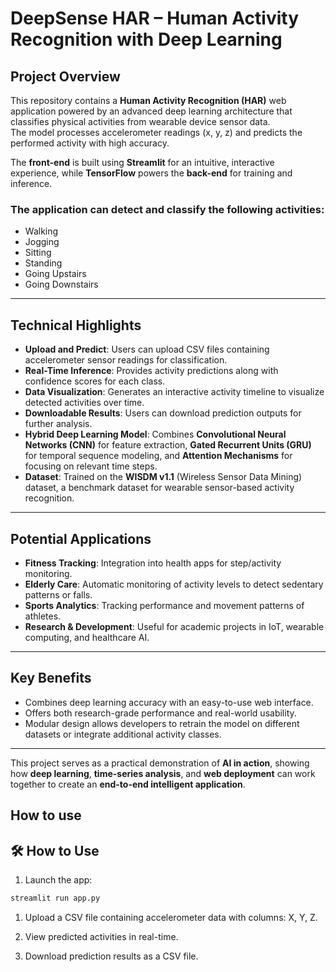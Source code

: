 
# DeepSense HAR – Human Activity Recognition with Deep Learning


## Project Overview
This repository contains a **Human Activity Recognition (HAR)** web application powered by an advanced deep learning architecture that classifies physical activities from wearable device sensor data.  
The model processes accelerometer readings (x, y, z) and predicts the performed activity with high accuracy.  

The **front-end** is built using **Streamlit** for an intuitive, interactive experience, while **TensorFlow** powers the **back-end** for training and inference.

### The application can detect and classify the following activities:
- Walking  
- Jogging  
- Sitting  
- Standing  
- Going Upstairs  
- Going Downstairs  

---

## Technical Highlights
- **Upload and Predict**: Users can upload CSV files containing accelerometer sensor readings for classification.  
- **Real-Time Inference**: Provides activity predictions along with confidence scores for each class.  
- **Data Visualization**: Generates an interactive activity timeline to visualize detected activities over time.  
- **Downloadable Results**: Users can download prediction outputs for further analysis.  
- **Hybrid Deep Learning Model**: Combines **Convolutional Neural Networks (CNN)** for feature extraction, **Gated Recurrent Units (GRU)** for temporal sequence modeling, and **Attention Mechanisms** for focusing on relevant time steps.  
- **Dataset**: Trained on the **WISDM v1.1** (Wireless Sensor Data Mining) dataset, a benchmark dataset for wearable sensor-based activity recognition.  

---

## Potential Applications
- **Fitness Tracking**: Integration into health apps for step/activity monitoring.  
- **Elderly Care**: Automatic monitoring of activity levels to detect sedentary patterns or falls.  
- **Sports Analytics**: Tracking performance and movement patterns of athletes.  
- **Research & Development**: Useful for academic projects in IoT, wearable computing, and healthcare AI.  

---

## Key Benefits
- Combines deep learning accuracy with an easy-to-use web interface.  
- Offers both research-grade performance and real-world usability.  
- Modular design allows developers to retrain the model on different datasets or integrate additional activity classes.  

---

This project serves as a practical demonstration of **AI in action**, showing how **deep learning**, **time-series analysis**, and **web deployment** can work together to create an **end-to-end intelligent application**.


## How to use 
## 🛠 How to Use

1. Launch the app:
```bash
streamlit run app.py
```
1. Upload a CSV file containing accelerometer data with columns: X, Y, Z.

2. View predicted activities in real-time.
3. Download prediction results as a CSV file.

